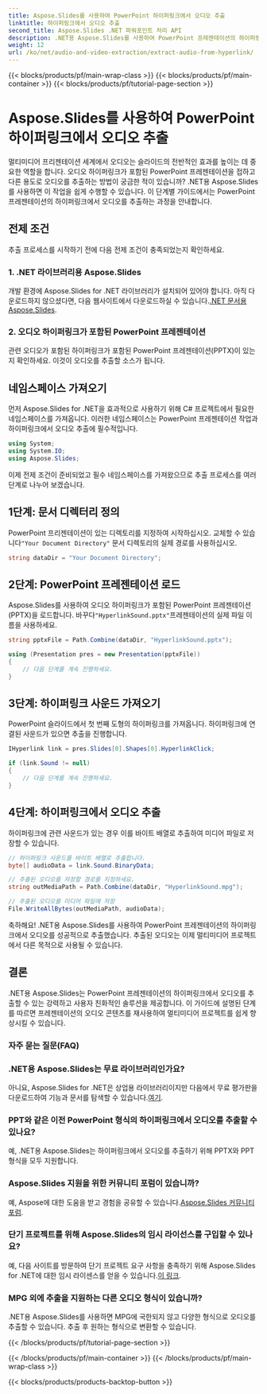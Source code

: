 ```yaml
---
title: Aspose.Slides를 사용하여 PowerPoint 하이퍼링크에서 오디오 추출
linktitle: 하이퍼링크에서 오디오 추출
second_title: Aspose.Slides .NET 파워포인트 처리 API
description: .NET용 Aspose.Slides를 사용하여 PowerPoint 프레젠테이션의 하이퍼링크에서 오디오를 추출합니다. 멀티미디어 프로젝트를 쉽게 향상시키세요.
weight: 12
url: /ko/net/audio-and-video-extraction/extract-audio-from-hyperlink/
---
```


{{< blocks/products/pf/main-wrap-class >}}
{{< blocks/products/pf/main-container >}}
{{< blocks/products/pf/tutorial-page-section >}}

# Aspose.Slides를 사용하여 PowerPoint 하이퍼링크에서 오디오 추출


멀티미디어 프리젠테이션 세계에서 오디오는 슬라이드의 전반적인 효과를 높이는 데 중요한 역할을 합니다. 오디오 하이퍼링크가 포함된 PowerPoint 프레젠테이션을 접하고 다른 용도로 오디오를 추출하는 방법이 궁금한 적이 있습니까? .NET용 Aspose.Slides를 사용하면 이 작업을 쉽게 수행할 수 있습니다. 이 단계별 가이드에서는 PowerPoint 프레젠테이션의 하이퍼링크에서 오디오를 추출하는 과정을 안내합니다.

## 전제 조건

추출 프로세스를 시작하기 전에 다음 전제 조건이 충족되었는지 확인하세요.

### 1. .NET 라이브러리용 Aspose.Slides

개발 환경에 Aspose.Slides for .NET 라이브러리가 설치되어 있어야 합니다. 아직 다운로드하지 않으셨다면, 다음 웹사이트에서 다운로드하실 수 있습니다.[.NET 문서용 Aspose.Slides](https://reference.aspose.com/slides/net/).

### 2. 오디오 하이퍼링크가 포함된 PowerPoint 프레젠테이션

관련 오디오가 포함된 하이퍼링크가 포함된 PowerPoint 프레젠테이션(PPTX)이 있는지 확인하세요. 이것이 오디오를 추출할 소스가 됩니다.

## 네임스페이스 가져오기

먼저 Aspose.Slides for .NET을 효과적으로 사용하기 위해 C# 프로젝트에서 필요한 네임스페이스를 가져옵니다. 이러한 네임스페이스는 PowerPoint 프레젠테이션 작업과 하이퍼링크에서 오디오 추출에 필수적입니다.

```csharp
using System;
using System.IO;
using Aspose.Slides;
```

이제 전제 조건이 준비되었고 필수 네임스페이스를 가져왔으므로 추출 프로세스를 여러 단계로 나누어 보겠습니다.

## 1단계: 문서 디렉터리 정의

 PowerPoint 프리젠테이션이 있는 디렉토리를 지정하여 시작하십시오. 교체할 수 있습니다`"Your Document Directory"` 문서 디렉토리의 실제 경로를 사용하십시오.

```csharp
string dataDir = "Your Document Directory";
```

## 2단계: PowerPoint 프레젠테이션 로드

 Aspose.Slides를 사용하여 오디오 하이퍼링크가 포함된 PowerPoint 프레젠테이션(PPTX)을 로드합니다. 바꾸다`"HyperlinkSound.pptx"`프레젠테이션의 실제 파일 이름을 사용하세요.

```csharp
string pptxFile = Path.Combine(dataDir, "HyperlinkSound.pptx");

using (Presentation pres = new Presentation(pptxFile))
{
    // 다음 단계를 계속 진행하세요.
}
```

## 3단계: 하이퍼링크 사운드 가져오기

PowerPoint 슬라이드에서 첫 번째 도형의 하이퍼링크를 가져옵니다. 하이퍼링크에 연결된 사운드가 있으면 추출을 진행합니다.

```csharp
IHyperlink link = pres.Slides[0].Shapes[0].HyperlinkClick;

if (link.Sound != null)
{
    // 다음 단계를 계속 진행하세요.
}
```

## 4단계: 하이퍼링크에서 오디오 추출

하이퍼링크에 관련 사운드가 있는 경우 이를 바이트 배열로 추출하여 미디어 파일로 저장할 수 있습니다.

```csharp
// 하이퍼링크 사운드를 바이트 배열로 추출합니다.
byte[] audioData = link.Sound.BinaryData;

// 추출된 오디오를 저장할 경로를 지정하세요.
string outMediaPath = Path.Combine(dataDir, "HyperlinkSound.mpg");

// 추출된 오디오를 미디어 파일에 저장
File.WriteAllBytes(outMediaPath, audioData);
```

축하해요! .NET용 Aspose.Slides를 사용하여 PowerPoint 프레젠테이션의 하이퍼링크에서 오디오를 성공적으로 추출했습니다. 추출된 오디오는 이제 멀티미디어 프로젝트에서 다른 목적으로 사용될 수 있습니다.

## 결론

.NET용 Aspose.Slides는 PowerPoint 프레젠테이션의 하이퍼링크에서 오디오를 추출할 수 있는 강력하고 사용자 친화적인 솔루션을 제공합니다. 이 가이드에 설명된 단계를 따르면 프레젠테이션의 오디오 콘텐츠를 재사용하여 멀티미디어 프로젝트를 쉽게 향상시킬 수 있습니다.

### 자주 묻는 질문(FAQ)

### .NET용 Aspose.Slides는 무료 라이브러리인가요?
 아니요, Aspose.Slides for .NET은 상업용 라이브러리이지만 다음에서 무료 평가판을 다운로드하여 기능과 문서를 탐색할 수 있습니다.[여기](https://releases.aspose.com/).

### PPT와 같은 이전 PowerPoint 형식의 하이퍼링크에서 오디오를 추출할 수 있나요?
예, .NET용 Aspose.Slides는 하이퍼링크에서 오디오를 추출하기 위해 PPTX와 PPT 형식을 모두 지원합니다.

### Aspose.Slides 지원을 위한 커뮤니티 포럼이 있습니까?
 예, Aspose에 대한 도움을 받고 경험을 공유할 수 있습니다.[Aspose.Slides 커뮤니티 포럼](https://forum.aspose.com/).

### 단기 프로젝트를 위해 Aspose.Slides의 임시 라이선스를 구입할 수 있나요?
예, 다음 사이트를 방문하여 단기 프로젝트 요구 사항을 충족하기 위해 Aspose.Slides for .NET에 대한 임시 라이센스를 얻을 수 있습니다.[이 링크](https://purchase.aspose.com/temporary-license/).

### MPG 외에 추출을 지원하는 다른 오디오 형식이 있습니까?
.NET용 Aspose.Slides를 사용하면 MPG에 국한되지 않고 다양한 형식으로 오디오를 추출할 수 있습니다. 추출 후 원하는 형식으로 변환할 수 있습니다.

{{< /blocks/products/pf/tutorial-page-section >}}

{{< /blocks/products/pf/main-container >}}
{{< /blocks/products/pf/main-wrap-class >}}

{{< blocks/products/products-backtop-button >}}
